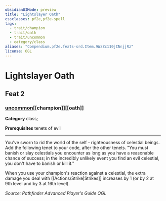 ```yaml
---
obsidianUIMode: preview
title: "Lightslayer Oath"
cssclasses: pf2e,pf2e-spell
tags:
  - trait/champion
  - trait/oath
  - trait/uncommon
  - category/class
aliases: "Compendium.pf2e.feats-srd.Item.9WzZc110jCNnjjRz"
license: OGL
---
```

# Lightslayer Oath
## Feat 2
### [uncommon](uncommon "Uncommon Rarity Trait")[[champion]][[oath]]

**Category** class; 



**Prerequisites** tenets of evil
* * *
You've sworn to rid the world of the self - righteousness of celestial beings. Add the following tenet to your code, after the other tenets. "You must banish or slay celestials you encounter as long as you have a reasonable chance of success; in the incredibly unlikely event you find an evil celestial, you don't have to banish or kill it."

When you use your champion's reaction against a celestial, the extra damage you deal with [[Actions/Strike|Strikes]] increases by 1 (or by 2 at 9th level and by 3 at 16th level).

*Source: Pathfinder Advanced Player's Guide*
*OGL*